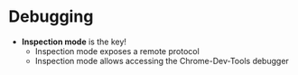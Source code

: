 # Debugging

- **Inspection mode** is the key!
  - Inspection mode exposes a remote protocol
  - Inspection mode allows accessing the Chrome-Dev-Tools debugger
